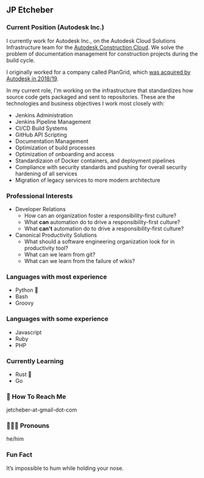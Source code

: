 ## JP Etcheber

### Current Position (Autodesk Inc.)

I currently work for Autodesk Inc., on the Autodesk Cloud Solutions Infrastructure team for the [Autodesk Construction Cloud](https://construction.autodesk.com/). We solve the problem of documentation management for construction projects during the build cycle.

I originally worked for a company called PlanGrid, which [was acquired by Autodesk in 2018/19](https://investors.autodesk.com/news-releases/news-release-details/autodesk-completes-plangrid-acquisition).

In my current role, I'm working on the infrastructure that standardizes how source code gets packaged and sent to repositories. These are the technologies and business objectives I work most closely with:

- Jenkins Administration
- Jenkins Pipeline Management
- CI/CD Build Systems
- GitHub API Scripting
- Documentation Management
- Optimization of build processes
- Optimization of onboarding and access
- Standardizaion of Docker containers, and deployment pipelines
- Compliance with security standards and pushing for overall security hardening of all services
- Migration of legacy services to more modern architecture

### Professional Interests

- Developer Relations
     - How can an organization foster a responsibility-first culture?
     - What **can** automation do to drive a responsibility-first culture?
     - What **can't** automation do to drive a responsibility-first culture?
- Canonical Productivity Solutions
     - What should a software engineering organization look for in productivity tool?
     - What can we learn from git?
     - What can we learn from the failure of wikis?

### Languages with most experience

- Python 🐍
- Bash 
- Groovy

### Languages with some experience

- Javascript
- Ruby
- PHP

### Currently Learning

- Rust 🦀
- Go

### 📧 How To Reach Me

jetcheber-at-gmail-dot-com

### 🙋🏻‍♂️ Pronouns

he/him

### Fun Fact

It’s impossible to hum while holding your nose.
</div>